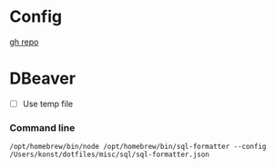 # Config

[gh repo](https://github.com/sql-formatter-org/sql-formatter?tab=readme-ov-file#configuration-options)

# DBeaver

- [ ] Use temp file

### Command line

    /opt/homebrew/bin/node /opt/homebrew/bin/sql-formatter --config /Users/konst/dotfiles/misc/sql/sql-formatter.json
